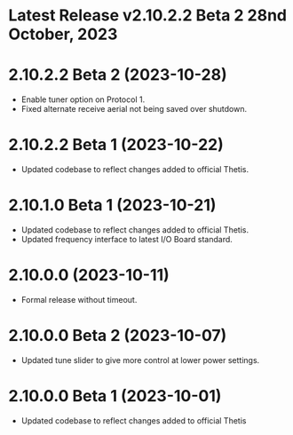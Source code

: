 # Latest Release v2.10.2.2 Beta 2 28nd October, 2023

# 2.10.2.2 Beta 2 (2023-10-28)
- Enable tuner option on Protocol 1.
- Fixed alternate receive aerial not being saved over shutdown. 

# 2.10.2.2 Beta 1 (2023-10-22)
- Updated codebase to reflect changes added to official Thetis.

# 2.10.1.0 Beta 1 (2023-10-21)
- Updated codebase to reflect changes added to official Thetis.
- Updated frequency interface to latest I/O Board standard.

# 2.10.0.0 (2023-10-11)
- Formal release without timeout.

# 2.10.0.0 Beta 2 (2023-10-07)
- Updated tune slider to give more control at lower power settings.

# 2.10.0.0 Beta 1 (2023-10-01)
- Updated codebase to reflect changes added to official Thetis



